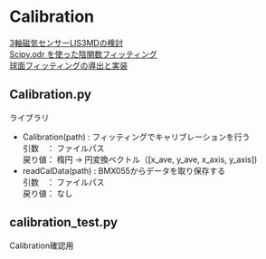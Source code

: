 # Calibration
[3軸磁気センサーLIS3MDの検討](https://research.itplants.com/?p=1787)  
[Scipy.odr を使った陰関数フィッティング](http://pota.hatenablog.jp/entry/2014/10/31/033326)  
[球面フィッティングの導出と実装](https://github.com/J-ROCKET-BOY/SS-Fitting/blob/master/SS_fitting.py#L83)

## Calibration.py
ライブラリ  
- Calibration(path) : フィッティングでキャリブレーションを行う  
	引数　： ファイルパス  
	戻り値： 楕円 → 円変換ベクトル（[x_ave, y_ave, x_axis, y_axis])  
- readCalData(path) : BMX055からデータを取り保存する  
	引数　： ファイルパス  
	戻り値： なし  

## calibration_test.py
Calibration確認用  
